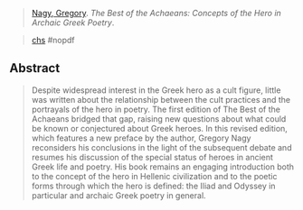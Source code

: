 > [Nagy, Gregory](nagy-g.md). *The Best of the Achaeans: Concepts of the Hero in Archaic Greek Poetry*. 

> [chs](http://nrs.harvard.edu/urn-3:hul.ebook:CHS_NagyG.The_Best_of_the_Achaeans.1999)
> #nopdf 

## Abstract
> Despite widespread interest in the Greek hero as a cult figure, little was written about the relationship between the cult practices and the portrayals of the hero in poetry. The first edition of The Best of the Achaeans bridged that gap, raising new questions about what could be known or conjectured about Greek heroes. In this revised edition, which features a new preface by the author, Gregory Nagy reconsiders his conclusions in the light of the subsequent debate and resumes his discussion of the special status of heroes in ancient Greek life and poetry. His book remains an engaging introduction both to the concept of the hero in Hellenic civilization and to the poetic forms through which the hero is defined: the Iliad and Odyssey in particular and archaic Greek poetry in general.